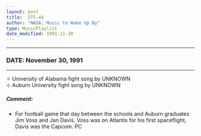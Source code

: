 ```yaml
---
layout: post
title:  STS-44
author: "NASA: Music to Wake Up By"
type: MusicPlaylist
date_modified: 1991-11-30
---
```


----
### DATE: November 30, 1991
----
✧ University of Alabama fight song by UNKNOWN  &nbsp;<br />⊹ Auburn University fight song by UNKNOWN

##### Comment:
* For football game that day between the schools and Auburn graduates Jim Voss and Jan Davis. Voss was on Atlantis for his first spaceflight, Davis was the Capcom. PC


